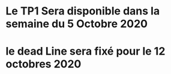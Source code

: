 # Le TP1 Sera disponible dans la semaine du 5 Octobre 2020
# le dead Line sera fixé pour le 12 octobres 2020


